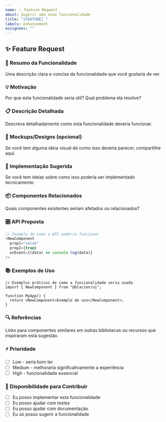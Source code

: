 ```yaml
---
name: ✨ Feature Request
about: Sugerir uma nova funcionalidade
title: "[FEATURE] "
labels: enhancement
assignees: ""
---
```


## ✨ Feature Request

### 🎯 Resumo da Funcionalidade

Uma descrição clara e concisa da funcionalidade que você gostaria de ver.

### 💡 Motivação

Por que esta funcionalidade seria útil? Qual problema ela resolve?

### 📋 Descrição Detalhada

Descreva detalhadamente como esta funcionalidade deveria funcionar.

### 🎨 Mockups/Designs (opcional)

Se você tem alguma ideia visual de como isso deveria parecer, compartilhe aqui.

### 🔧 Implementação Sugerida

Se você tem ideias sobre como isso poderia ser implementado tecnicamente.

### 📦 Componentes Relacionados

Quais componentes existentes seriam afetados ou relacionados?

### 🎛️ API Proposta

```typescript
// Exemplo de como a API poderia funcionar
<NewComponent
  prop1="value"
  prop2={true}
  onEvent={(data) => console.log(data)}
/>
```

### 📚 Exemplos de Uso

```tsx
// Exemplos práticos de como a funcionalidade seria usada
import { NewComponent } from "@Glacien/ui";

function MyApp() {
  return <NewComponent>Exemplo de uso</NewComponent>;
}
```

### 🔍 Referências

Links para componentes similares em outras bibliotecas ou recursos que inspiraram esta sugestão.

### ⚡ Prioridade

- [ ] Low - seria bom ter
- [ ] Medium - melhoraria significativamente a experiência
- [ ] High - funcionalidade essencial

### 🤝 Disponibilidade para Contribuir

- [ ] Eu posso implementar esta funcionalidade
- [ ] Eu posso ajudar com testes
- [ ] Eu posso ajudar com documentação
- [ ] Eu só posso sugerir a funcionalidade
